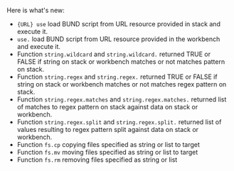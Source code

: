 Here is what's new:
* ```{URL} use``` load BUND script from URL resource provided in stack and execute it.
* ```use.``` load BUND script from URL resource provided in the workbench and execute it.
* Function ```string.wildcard``` and ```string.wildcard.``` returned TRUE or FALSE if string on stack or workbench matches or not matches  pattern on stack.
* Function ```string.regex``` and ```string.regex.``` returned TRUE or FALSE if string on stack or workbench matches or not matches  regex pattern on stack.
* Function ```string.regex.matches``` and ```string.regex.matches.``` returned list of matches to regex pattern on stack against data on stack or workbench.
* Function ```string.regex.split``` and ```string.regex.split.``` returned list of values resulting to regex pattern split against data on stack or workbench.
* Function ```fs.cp``` copying files specified as string or list to target
* Function ```fs.mv``` moving files specified as string or list to target
* Function ```fs.rm``` removing files specified as string or list

